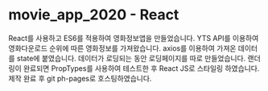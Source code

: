 # movie_app_2020 - React

React를 사용하고 ES6를 적용하여 영화정보앱을 만들었습니다.
YTS API를 이용하여 영화다운로드 순위에 따른 영화정보를 가져왔습니다. axios를 이용하여 가져온 데이터를
state에 붙였습니다. 데이터가 로딩되는 동안 로딩페이지를 따로 만들었습니다.
랜더링이 완료되면 PropTypes를 사용하여 테스트한 후 React JS로 스타일링 하였습니다.
제작 완료 후 git ph-pages로 호스팅하였습니다.
